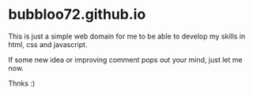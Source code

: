 # bubbloo72.github.io
This is just a simple web domain for me to be able to develop my skills in html, css and javascript. 

If some new idea or improving comment pops out your mind, just let me now.

Thnks :)
